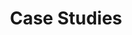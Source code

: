 ---
title: "Case Studies"
slug: "case-studies"
subheadertext: Opportunities abound.
innovate:
  subheading: Innovate or Stagnate
  heading: "Real Results: AI In Action"
  description: Learn how our AI solutions have driven real-world results, transforming businesses with measurable impact and lasting success.
  button: 
    text: Schedule a Consultation
    url: https://calendar.app.google/R6kVf8qWLW5VCxVi8
---